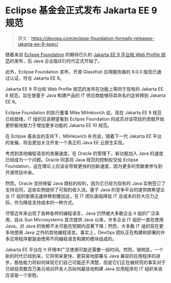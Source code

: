 # Eclipse 基金会正式发布 Jakarta EE 9 规范

> 原文：<https://devops.com/eclipse-foundation-formally-releases-jakarta-ee-9-spec/>

随着来自 [Eclipse Foundation](https://devops.com/?s=Eclipse%20Foundation) 的期待已久的 [Jakarta EE 9 平台和 Web Profile 规范](https://www.globenewswire.com/news-release/2020/12/08/2141176/0/en/The-Jakarta-EE-Working-Group-Releases-Jakarta-EE-9-Specifications-to-Lay-the-Foundation-for-True-Cloud-Native-Java.html)的发布，后 Java 企业版(EE)时代正式开始了。

此外，Eclipse Foundation 宣布，开源 Glassfish 应用服务器的 6.0.0 版现已通过认证，符合 Jakarta EE 9。

Jakarta EE 9 平台和 Web Profile 规范的发布在功能上等同于现有的 Jakarta EE 8 规范，旨在使基于 Java 构建产品的 IT 供应商能够将其命名约定转移到 Jakarta EE 9。

Eclipse Foundation 的执行董事 Mike Milinkovich 说，现在 Jakarta EE 9 规范已经就绪，IT 组织应该期望看到 Eclipse Foundation 的成员对该项目的贡献开始更积极地致力于增加更多功能的 Jakarta EE 10 规范。

在 Eclipse 基金会的支持下，Milinkovich 补充说，随着下一代 Jakarta EE 平台的发展，将会更加关注开发一个真正的 Java EE 云原生实现。

考虑到其他编程语言的发展速度，在 Oracle 的管理下，新功能加入 Java 的速度已经成为一个问题。Oracle 同意将 Java 规范的控制权交给 Eclipse Foundation，这在理论上应该会导致更快的创新速度，因为更多的贡献者参与到开源项目中来。

然而，Oracle 坚持保留 Java 商标的权利，因为它已经为现有的 Java 实例签订了支持合同，这些实例提供了可观的收入流。基于 Java 的竞争平台的提供商希望企业 IT 组织能够迅速转移到雅加达，在 IT 团队面临降低 IT 总成本的巨大压力之际，作为降低支持成本的一种方式。

尽管近年来出现了各种各样的编程语言，Java 仍然被大多数企业 it 组织广泛采用，自从 Sun Microsystems 首次提供 Java 以来，许多企业 IT 组织一直在使用 Java。对 Java 的依赖不太可能在短期内显著下降；然而，大多数 IT 组织现在更多地使用 Java 之外的其他编程语言。事实上，DevOps 团队正在构建和部署的许多应用程序都是由使用不同编程语言构建的模块组成的。

Jakarta EE 平台在 It 环境中广泛使用可能还需要一段时间。然而，很明显，一个新的时代已经到来，它将带来更快、更容易地部署与 Java 兼容的应用程序的进步。那些能力将如何体现它们自己可能还不清楚，但是它们正在被研究的事实对于已经投资数百万美元培训开发人员如何最佳地构建 Java 应用程序的 IT 组织来说应该是一个安慰。